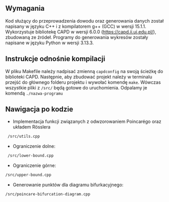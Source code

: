 ## Wymagania
Kod służący do przeprowadzenia dowodu oraz generowania danych został napisany w języku C++ i z kompilatorem g++ (GCC) w wersji 15.1.1.
Wykorzystuje bibliotekę CAPD w wersji 6.0.0 (https://capd.ii.uj.edu.pl/), zbudowaną ze źródeł.
Programy do generowania wykresów zostały napisane w języku Python w wersji 3.13.3.


## Instrukcje odnośnie kompilacji
W pliku Makefile należy nadpisać zmienną `capdconfig` na swoją ścieżkę do biblioteki CAPD. Następnie, aby zbudować projekt należy 
w terminalu przejść do głównego folderu projektu i wywołać komendę `make`. Wówczas wszystkie pliki z `/src/` będą gotowe do uruchomienia. Odpalamy je komendą `./nazwa-programu`

## Nawigacja po kodzie

- Implementacja funkcji związanych z odwzorowaniem Poincarégo oraz układem Rösslera
```bash
 /src/utils.cpp
 ```
- Ograniczenie dolne: 
```bash
 /src/lower-bound.cpp
```
- Ograniczenie górne: 
```bash
/src/upper-bound.cpp
```
- Generowanie punktów dla diagramu bifurkacyjnego: 
```bash
/src/poincare-bifurcation-diagram.cpp
```

